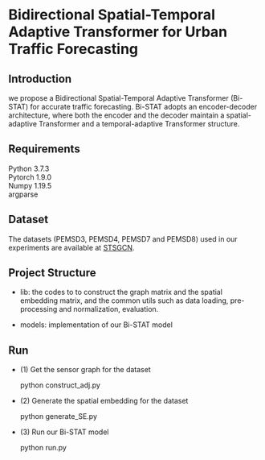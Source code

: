 # Bidirectional Spatial-Temporal Adaptive Transformer for Urban Traffic Forecasting

## Introduction

we propose a Bidirectional Spatial-Temporal Adaptive Transformer (Bi-STAT) for accurate traffic forecasting. 
Bi-STAT adopts an encoder-decoder architecture, where both the encoder and the decoder maintain a spatial-adaptive 
Transformer and a temporal-adaptive Transformer structure. 

## Requirements

Python 3.7.3   
Pytorch 1.9.0   
Numpy 1.19.5   
argparse

## Dataset

The datasets (PEMSD3, PEMSD4, PEMSD7 and PEMSD8) used in our experiments are available at [STSGCN](https://github.com/Davidham3/STSGCN).

## Project Structure

* lib: the codes to to construct the graph matrix and the spatial embedding matrix, and the common utils such as data loading, pre-processing and normalization, evaluation.

* models: implementation of our Bi-STAT model


## Run 

* (1) Get the sensor graph for the dataset
  
    python construct_adj.py 

* (2) Generate the spatial embedding for the dataset
  
    python generate_SE.py

* (3) Run our Bi-STAT model

    python run.py 


